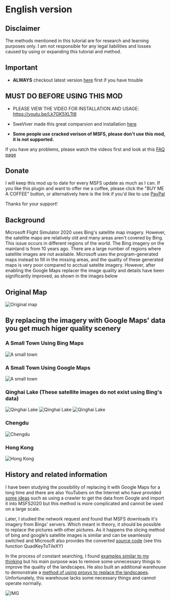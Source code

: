 # English version

## Disclaimer

The methods mentioned in this tutorial are for research and learning purposes only. I am not responsible for any legal liabilities and losses caused by using or expanding this tutorial and method.

## Important
- **ALWAYS** checkout latest version [here](https://github.com/derekhe/msfs2020-google-map/releases) first if you have trouble

## MUST DO BEFORE USING THIS MOD

- PLEASE VIEW THE VIDEO FOR INSTALLATION AND USAGE: https://youtu.be/Lk7GK5XLTt8

- SweViver made this great comparsion and installation [here](https://www.youtube.com/watch?v=E11XsrBdzcg)

- **Some people use cracked verison of MSFS, please don't use this mod, it is not supported.**

If you have any problems, please watch the videos first and look at this [FAQ page](https://github.com/derekhe/msfs2020-google-map/wiki/FAQ)

## Donate
I will keep this mod up to date for every MSFS update as much as I can. If you like this plugin and want to offer me a coffee, please click the "BUY ME A COFFEE" button, or alternatively here is the link if you'd like to use [PayPal](https://paypal.me/siconghe?country.x=C2&locale.x=en_US)

Thanks for your support! 

## Background

Microsoft Flight Simulator 2020 uses Bing's satellite map imagery. However, the satellite maps are relatively old and many areas aren't covered by Bing. This issue occurs in different regions of the world. The Bing imagery on the mainland is from 10 years ago. There are a large number of regions where satellite images are not available. Microsoft uses the program-generated maps instead to fill in the missing areas, and the quality of these generated maps is very poor compared to acctual satelite imagery. However, after enabling the Google Maps replacer the image quality and details have been significantly improved, as shown in the images below

## Original Map
![Original map](./doc/compare-1.jpg)

## By replacing the imagery with Google Maps' data you get much higer quality scenery

### A Small Town Using Bing Maps
![A small town](./doc/compare-2.jpg)
### A Small Town Using Google Maps
![A small town](./doc/compare-3.png)

### Qinghai Lake (These satellite images do not exist using Bing's data)

![Qinghai Lake](./doc/lake.jpg)
![Qinghai Lake](./doc/lake-2.jpg)
![Qinghai Lake](./doc/lake-3.jpg)

### Chengdu

![Chengdu](./doc/chengdu.png)

### Hong Kong

![Hong Kong](./doc/hongkong.jpg)


## History and related information

I have been studying the possibility of replacing it with Google Maps for a long time and there are also YouTubers on the Internet who have provided [some ideas](https://flightsim.to/file/4074/google-earth-decoder-optimisation-tools?__cf_chl_jschl_tk__=pmd_2902fb008a3441de2f812b093625596ad796f737-1628304162-0-gqNtZGzNAk2jcnBszQjO) such as using a crawler to get the data from Google and import it into MSFS2020 but this method is more complicated and cannot be used on a large scale.

Later, I studied the network request and found that MSFS downloads it's imagery from Bings' servers. Which meant in theory, it should be possible to replace the pictures with other pictures. As it happens the slicing method of bing and google’s satellite images is similar and can be seamlessly switched and Microsoft also provides the converted [source code](https://docs.microsoft.com/en-us/bingmaps/articles/bing-maps-tile-system) (see this function QuadKeyToTileXY)

In the process of constant searching, I found [examples similar to my thinking](https://github.com/muumimorko/MSFS2020_CGLTools/issues/2#issuecomment-762232597) but his main purpose was to remove some unnecessary things to improve the quality of the landscapes. He also built an additional warehouse to demonstrate a [method of using proxys to replace the landscapes](https://github.com/muumimorko/MSFS2020_Proxy). Unfortunately, this warehouse lacks some necessary things and cannot operate normally.

![IMG](https://user-images.githubusercontent.com/9518369/104909810-173dfb00-5991-11eb-8e17-4063deb7ab8f.jpg)
